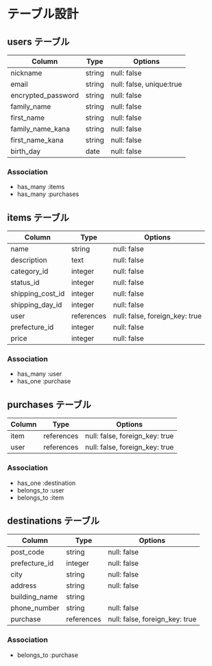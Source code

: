 # テーブル設計

## users テーブル

| Column   | Type   | Options     |
| -------- | ------ | ----------- |
| nickname     | string | null: false |
| email    | string | null: false, unique:true |
| encrypted_password | string | null: false |
| family_name | string | null: false |
| first_name | string | null: false |
| family_name_kana | string | null: false |
| first_name_kana | string | null: false |
| birth_day | date | null: false |
### Association

- has_many :items
- has_many :purchases

## items テーブル

| Column | Type   | Options     |
| ------ | ------ | ----------- |
| name | string | null: false |
| description | text | null: false |
| category_id | integer | null: false |
| status_id | integer | null: false |
| shipping_cost_id | integer | null: false |
| shipping_day_id | integer | null: false |
| user | references | null: false, foreign_key: true |
| prefecture_id   | integer | null: false |
| price | integer | null: false |

### Association

- has_many :user
- has_one :purchase

## purchases テーブル

| Column | Type       | Options                        |
| ------ | ---------- | ------------------------------ |
| item   | references | null: false, foreign_key: true |
| user   | references | null: false, foreign_key: true |

### Association
- has_one :destination
- belongs_to :user
- belongs_to :item

## destinations テーブル

| Column | Type       | Options                        |
| ------ | ---------- | ------------------------------ |
| post_code   | string | null: false |
| prefecture_id   | integer | null: false |
| city   | string | null: false |
| address   | string | null: false |
| building_name   | string |  
| phone_number   | string | null: false |
| purchase   | references | null: false, foreign_key: true |


### Association

- belongs_to :purchase

